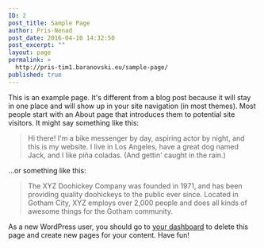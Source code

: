 ```yaml
---
ID: 2
post_title: Sample Page
author: Pris-Nenad
post_date: 2016-04-10 14:32:50
post_excerpt: ""
layout: page
permalink: >
  http://pris-tim1.baranovski.eu/sample-page/
published: true
---
```

This is an example page. It's different from a blog post because it will stay in one place and will show up in your site navigation (in most themes). Most people start with an About page that introduces them to potential site visitors. It might say something like this:

<blockquote>Hi there! I'm a bike messenger by day, aspiring actor by night, and this is my website. I live in Los Angeles, have a great dog named Jack, and I like pi&#241;a coladas. (And gettin' caught in the rain.)</blockquote>

...or something like this:

<blockquote>The XYZ Doohickey Company was founded in 1971, and has been providing quality doohickeys to the public ever since. Located in Gotham City, XYZ employs over 2,000 people and does all kinds of awesome things for the Gotham community.</blockquote>

As a new WordPress user, you should go to <a href="http://pris-tim1.baranovski.eu/wp-admin/">your dashboard</a> to delete this page and create new pages for your content. Have fun!